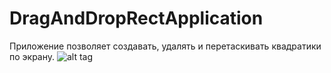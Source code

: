 # DragAndDropRectApplication

Приложение позволяет создавать, удалять и перетаскивать квадратики по экрану.
![alt tag](https://api.monosnap.com/rpc/file/download?id=gbXpryuuKdgKnuuYYVr91xYYjflbk4)
